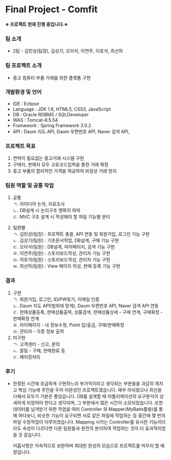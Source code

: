 # Final Project - Comfit
<b>※ 프로젝트 현재 진행 중입니다.※</b>
### 팀 소개
- 2팀 - 김민성(팀장), 김상기, 오이삭, 이연주, 이호석, 최선하

### 팀 프로젝트 소개
- 중고 컴퓨터 부품 거래를 위한 플랫폼 구현

### 개발환경 및 언어
- IDE : Eclipse 
- Language : JDK 1.8, HTML5, CSS3, JavaScript
- DB : Oracle RDBMS / SQLDeveloper
- WAS : Tomcat-8.5.54
- Framework : Spring Framework 3.0.2
- API : Daum 지도 API, Daum 우편번호 API, Naver 검색 API, 

### 프로젝트 목표
1. 연락이 필요없는 중고거래 시스템 구현 <br>
2. 구매자, 판매자 모두 고유코드입력을 통한 거래 확정<br>
3. 중고 부품의 합리적인 가격을 제공하여 비정상 거래 방지 <br>

### 팀원 역할 및 공통 작업
1. 공통<br>
   ㄱ. 아이디어 논의, 자료조사<br>
   ㄴ. DB설계 시 논리구조 명확히 파악<br>
   ㄷ. MVC 구조 설계 시 작성해야 할 파일 기능별 분리<br>
   
2. 팀원별   <br>
   ㄱ. 김민성(팀장) : 프로젝트 총괄, API 연동 및 회원가입, 로그인 기능 구현<br>
   ㄴ. 김상기(팀원) : 기초문서작업, DB설계, 구매 기능 구현<br>
   ㄷ. 오이삭(팀원) : DB설계, 마이페이지, 검색 기능 구현<br>
   ㄹ. 이연주(팀원) : 스토리보드작성, 관리자 기능 구현<br>
   ㅁ. 이호석(팀원) : 스토리보드작성, 관리자 기능 구현<br>
   ㅂ. 최선하(팀원) : View 페이지 작성, 판매 등록 기능 구현<br>
   
### 결과

1. 구현<br>
   ㄱ. 회원가입, 로그인, ID/PW찾기, 이메일 인증<br>
   ㄴ. Daum 지도 API(범위에 맞게), Daum 우편번호 API, Naver 검색 API 연동<br>
   ㄷ. 판매상품등록, 판매상품출력, 상품검색, 판매상품상세 - 구매 연계, 구매확정 - 판매확정 연계<br>
   ㄹ. 마이페이지 - 내 정보수정, Point 입/출금, 구매/판매확정 <br>
   ㅁ. 관리자 - 각종 정보 출력
2. 미구현<br>
   ㄱ. 고객센터 - 신고, 문의<br>
   ㄴ. 알림 - 구매, 판매완료 등<br>
   ㄷ. 페이징처리 <br>
  
### 후기<br>
- 한정된 시간에 조급하게 구현하느라 부가적이라고 생각되는 부분들을 과감히 제치고 핵심 기능에 주안을 두어 미완성인 프로젝트였습니다.
  매우 아쉬웠으나 최선을 다해서 모두가 기분은 좋았습니다. 
  DB를 설계할 때 어플리케이션의 요구분석이 상세하게 되었어야 한다고 생각되며, 그 부분에서 많은 시간이 소모되었습니다.
  또한 데이터를 넘겨받기 위한 작업을 여러 Controller 와 Mapper(MyBatis활용)를 통해 하다보니, 비슷한 기능이 요구되면 서로 같은 파일에 작업하는 등
  중간에 몇 번의 파일 수정작업이 이루어졌습니다.
  Mapping 시키는 Controller를 유사한 기능이더라도 속성이 다르다면 다른 팀원들과 완전히 분리하여 작업하는 것이 더 효과적이었을 것 같습니다.
  
  미흡사항은 지속적으로 보완하며 최대한 완성의 모습으로 프로젝트를 마무리 할 예정입니다.


